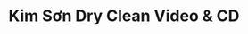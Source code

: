 ---
title: "Kim Sơn Dry Clean Video & CD"
url: /garden-grove/kim-son-dry-clean-video-and-cd/
shop: video
---